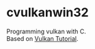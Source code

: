 # cvulkanwin32
Programming vulkan with C.  
Based on [Vulkan Tutorial](https://docs.vulkan.org/tutorial/latest/00_Introduction.html).  
